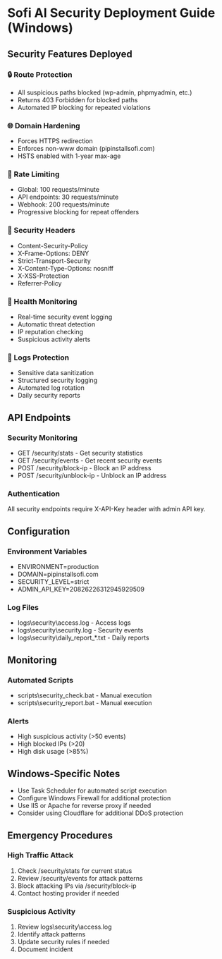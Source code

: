 # Sofi AI Security Deployment Guide (Windows)

## Security Features Deployed

### 🔒 Route Protection
- All suspicious paths blocked (wp-admin, phpmyadmin, etc.)
- Returns 403 Forbidden for blocked paths
- Automated IP blocking for repeated violations

### 🌐 Domain Hardening
- Forces HTTPS redirection
- Enforces non-www domain (pipinstallsofi.com)
- HSTS enabled with 1-year max-age

### 📶 Rate Limiting
- Global: 100 requests/minute
- API endpoints: 30 requests/minute
- Webhook: 200 requests/minute
- Progressive blocking for repeat offenders

### 🔐 Security Headers
- Content-Security-Policy
- X-Frame-Options: DENY
- Strict-Transport-Security
- X-Content-Type-Options: nosniff
- X-XSS-Protection
- Referrer-Policy

### 🧪 Health Monitoring
- Real-time security event logging
- Automatic threat detection
- IP reputation checking
- Suspicious activity alerts

### 📄 Logs Protection
- Sensitive data sanitization
- Structured security logging
- Automated log rotation
- Daily security reports

## API Endpoints

### Security Monitoring
- GET /security/stats - Get security statistics
- GET /security/events - Get recent security events
- POST /security/block-ip - Block an IP address
- POST /security/unblock-ip - Unblock an IP address

### Authentication
All security endpoints require X-API-Key header with admin API key.

## Configuration

### Environment Variables
- ENVIRONMENT=production
- DOMAIN=pipinstallsofi.com
- SECURITY_LEVEL=strict
- ADMIN_API_KEY=20826226312945929509

### Log Files
- logs\security\access.log - Access logs
- logs\security\security.log - Security events
- logs\security\daily_report_*.txt - Daily reports

## Monitoring

### Automated Scripts
- scripts\security_check.bat - Manual execution
- scripts\security_report.bat - Manual execution

### Alerts
- High suspicious activity (>50 events)
- High blocked IPs (>20)
- High disk usage (>85%)

## Windows-Specific Notes

- Use Task Scheduler for automated script execution
- Configure Windows Firewall for additional protection
- Use IIS or Apache for reverse proxy if needed
- Consider using Cloudflare for additional DDoS protection

## Emergency Procedures

### High Traffic Attack
1. Check /security/stats for current status
2. Review /security/events for attack patterns
3. Block attacking IPs via /security/block-ip
4. Contact hosting provider if needed

### Suspicious Activity
1. Review logs\security\access.log
2. Identify attack patterns
3. Update security rules if needed
4. Document incident
